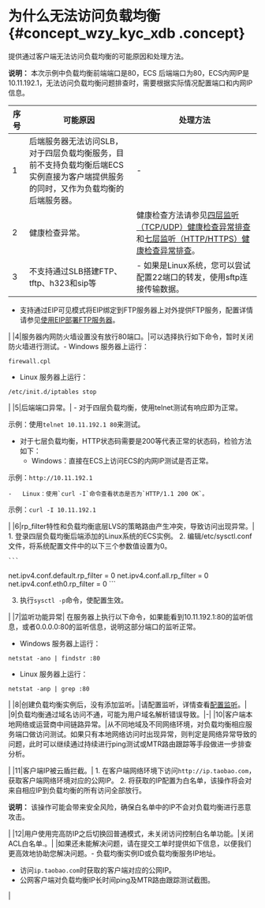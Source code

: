 # 为什么无法访问负载均衡 {#concept_wzy_kyc_xdb .concept}

提供通过客户端无法访问负载均衡的可能原因和处理方法。

**说明：** 本次示例中负载均衡前端端口是80，ECS 后端端口为80，ECS内网IP是10.11.192.1，无法访问负载均衡问题排查时，需要根据实际情况配置端口和内网IP信息。

|序号|可能原因|处理方法|
|--|----|----|
|1|后端服务器无法访问SLB，对于四层负载均衡服务，目前不支持负载均衡后端ECS实例直接为客户端提供服务的同时，又作为负载均衡的后端服务器。|-|
|2|健康检查异常。|健康检查方法请参见[四层监听（TCP/UDP）健康检查异常排查](intl.zh-CN/常见问题/如何排查四层监听（TCP__UDP）健康检查异常.md#)和[七层监听（HTTP/HTTPS）健康检查异常排查](intl.zh-CN/常见问题/如何排查七层监听（HTTP__HTTPS）健康检查异常.md#)。|
|3|不支持通过SLB搭建FTP、tftp、h323和sip等| -   如果是Linux系统，您可以尝试配置22端口的转发，使用sftp连接传输数据。
-   支持通过EIP可见模式将EIP绑定到FTP服务器上对外提供FTP服务，配置详情请参见[使用EIP部署FTP服务器](../../../../../intl.zh-CN/用户指南/使用EIP部署FTP服务器.md#)。

 |
|4|服务器内网防火墙设置没有放行80端口。|可以选择执行如下命令，暂时关闭防火墙进行测试。-   Windows 服务器上运行：

`firewall.cpl`

-   Linux 服务器上运行：

`/etc/init.d/iptables stop`


|
|5|后端端口异常。| -   对于四层负载均衡，使用telnet测试有响应即为正常。

示例：使用`telnet 10.11.192.1 80`来测试。

-   对于七层负载均衡，HTTP状态码需要是200等代表正常的状态码，检验方法如下： 
    -   Windows：直接在ECS上访问ECS的内网IP测试是否正常。

示例：`http://10.11.192.1` 

    -   Linux：使用`curl -I`命令查看状态是否为`HTTP/1.1 200 OK`。

示例：`curl -I 10.11.192.1`


 |
|6|rp\_filter特性和负载均衡底层LVS的策略路由产生冲突，导致访问出现异常。| 1.  登录四层负载均衡后端添加的Linux系统的ECS实例。
2.  编辑/etc/sysctl.conf文件，将系统配置文件中的以下三个参数值设置为0。

    ```
 net.ipv4.conf.default.rp_filter = 0
 net.ipv4.conf.all.rp_filter = 0
 net.ipv4.conf.eth0.rp_filter = 0
    ```

3.  执行`sysctl -p`命令，使配置生效。

 |
|7|监听功能异常| 在服务器上执行以下命令，如果能看到10.11.192.1:80的监听信息，或者0.0.0.0:80的监听信息，说明这部分端口的监听正常。

-   Windows 服务器上运行：

`netstat -ano | findstr :80`

-   Linux 服务器上运行：

`netstat -anp | grep :80`


 |
|8|创建负载均衡实例后，没有添加监听。|请配置监听，详情查看[配置监听](../../../../../intl.zh-CN/历史文档/用户指南（旧版控制台）/监听/监听介绍.md#)。|
|9|负载均衡通过域名访问不通，可能为用户域名解析错误导致。|-|
|10|客户端本地网络或运营商中间链路异常。|从不同地域及不同网络环境，对负载均衡相应服务端口做访问测试。如果只有本地网络访问时出现异常，则判定是网络异常导致的问题，此时可以继续通过持续进行ping测试或MTR路由跟踪等手段做进一步排查分析。

|
|11|客户端IP被云盾拦截。| 1.  在客户端网络环境下访问`http://ip.taobao.com`，获取客户端网络环境对应的公网IP。
2.  将获取的IP配置为白名单，该操作将会对来自相应IP到负载均衡的所有访问全部放行。

**说明：** 该操作可能会带来安全风险，确保白名单中的IP不会对负载均衡进行恶意攻击。


 |
|12|用户使用完高防IP之后切换回普通模式，未关闭访问控制白名单功能。|关闭ACL白名单.。|
|如果还未能解决问题，请在提交工单时提供如下信息，以便我们更高效地协助您解决问题。-   负载均衡实例ID或负载均衡服务IP地址。
-   访问`ip.taobao.com`时获取的客户端对应的公网IP。
-   公网客户端对负载均衡IP长时间ping及MTR路由跟踪测试截图。

|

